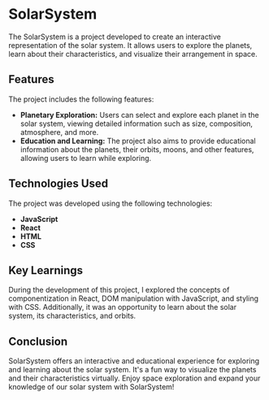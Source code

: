 # SolarSystem

The SolarSystem is a project developed to create an interactive representation of the solar system. It allows users to explore the planets, learn about their characteristics, and visualize their arrangement in space.

## Features

The project includes the following features:

- **Planetary Exploration:** Users can select and explore each planet in the solar system, viewing detailed information such as size, composition, atmosphere, and more.
- **Education and Learning:** The project also aims to provide educational information about the planets, their orbits, moons, and other features, allowing users to learn while exploring.

## Technologies Used

The project was developed using the following technologies:

- **JavaScript**
- **React**
- **HTML**
- **CSS**

## Key Learnings

During the development of this project, I explored the concepts of componentization in React, DOM manipulation with JavaScript, and styling with CSS. Additionally, it was an opportunity to learn about the solar system, its characteristics, and orbits.

## Conclusion

SolarSystem offers an interactive and educational experience for exploring and learning about the solar system. It's a fun way to visualize the planets and their characteristics virtually. Enjoy space exploration and expand your knowledge of our solar system with SolarSystem!
